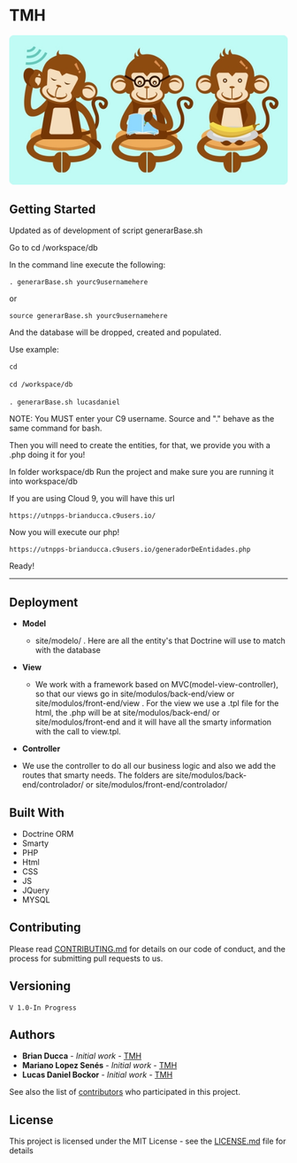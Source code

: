 # TMH 
![alt tag](https://github.com/lkdml/UTN_PPS_2016/blob/master/documentacion/front-mockups/tmhReadmeLogo.jpg)

## Getting Started

Updated as of development of script generarBase.sh

Go to cd /workspace/db

In the command line execute the following:
```
. generarBase.sh yourc9usernamehere
```
or
```
source generarBase.sh yourc9usernamehere
```
And the database will be dropped, created and populated.

Use example:
```
cd

cd /workspace/db

. generarBase.sh lucasdaniel
```

NOTE: You MUST enter your C9 username. Source and "." behave as the same command for bash.

Then you will need to create the entities, for that, we provide you with a .php doing it for you!

In folder workspace/db
Run the project and make sure you are running it into workspace/db

If you are using Cloud 9, you will have this url
```
https://utnpps-brianducca.c9users.io/
```
Now you will execute our php!
```
https://utnpps-brianducca.c9users.io/generadorDeEntidades.php
```
Ready!

__________________

## Deployment

* **Model**

  * site/modelo/ . Here are all the entity's that Doctrine will use to match with the database
  
* **View**

  * We work with a framework based on MVC(model-view-controller), so that our views go in site/modulos/back-end/view or site/modulos/front-end/view . For the view we use a .tpl file for the html, the .php will be at site/modulos/back-end/ or site/modulos/front-end and it will have all the smarty information with the call to view.tpl.
  
* **Controller**
 * We use the controller to do all our business logic and also we add the routes that smarty needs. The folders are site/modulos/back-end/controlador/ or site/modulos/front-end/controlador/

## Built With

* Doctrine ORM
* Smarty 
* PHP
* Html
* CSS
* JS
* JQuery
* MYSQL

## Contributing

Please read [CONTRIBUTING.md](CONTRIBUTING.md) for details on our code of conduct, and the process for submitting pull requests to us.

## Versioning
    
    V 1.0-In Progress

## Authors

* **Brian Ducca** - *Initial work* - [TMH](https://github.com/brianducca)
* **Mariano Lopez Senés** - *Initial work* - [TMH](https://github.com/lkdml)
* **Lucas Daniel Bockor** - *Initial work* - [TMH](https://github.com/LucasDaniel77)

See also the list of [contributors](https://github.com/lkdml/UTN_PPS_2016/graphs/contributors) who participated in this project.

## License

This project is licensed under the MIT License - see the [LICENSE.md](LICENSE.md) file for details
